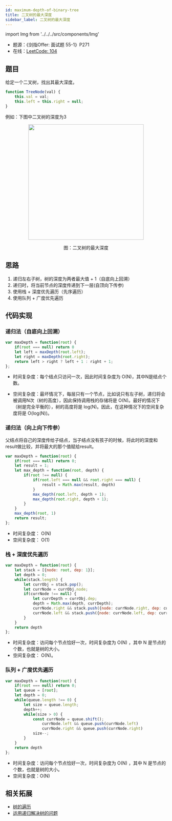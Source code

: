 ```yaml
---
id: maximum-depth-of-binary-tree
title: 二叉树的最大深度
sidebar_label: 二叉树的最大深度
---
```

import Img from '../../../src/components/Img'

- 题源：《剑指Offer: 面试题 55-1》P271
- 在线：[LeetCode: 104](https://leetcode-cn.com/problems/maximum-depth-of-binary-tree/)

## 题目

给定一个二叉树，找出其最大深度。
```js
function TreeNode(val) {
    this.val = val;
    this.left = this.right = null;
}
```
例如：下图中二叉树的深度为3

<div align="center">
    <Img width="360" src="https://cosmos-x.oss-cn-hangzhou.aliyuncs.com/C4rOow.png" />
    <p>图：二叉树的最大深度</p>
</div>

## 思路
1. 递归左右子树，树的深度为两者最大值 + 1（自底向上回溯）
2. 递归时，将当前节点的深度传递到下一层(自顶向下传参)
3. 使用栈 + 深度优先遍历（先序遍历）
4. 使用队列 + 广度优先遍历

## 代码实现

### 递归法（自底向上回溯）
```js
var maxDepth = function(root) {
    if(root === null) return 0
    let left = maxDepth(root.left);
    let right = maxDepth(root.right);
    return left > right ? left + 1 : right + 1;
};
```
- 时间复杂度：每个结点只访问一次，因此时间复杂度为 O(N)，其中N是结点个数。

- 空间复杂度：最坏情况下，每层只有一个节点，比如说只有左子树，递归将会被调用N次（树的高度），因此保持调用栈的存储将是 O(N)。最好的情况下（树是完全平衡的），树的高度将是 log(N)。因此，在这种情况下的空间复杂度将是 O(log(N))。
### 递归法（向上向下传参）

父结点将自己的深度传给子结点，当子结点没有孩子的时候，将此时的深度和result做比较，并将最大的那个值赋给result。

```js
var maxDepth = function(root) {
    if(root === null) return 0;
    let result = 1;
    let max_depth = function(root, depth) {
        if(root !== null) {
            if(root.left === null && root.right === null) {
                result = Math.max(result, depth)
            }
            max_depth(root.left, depth + 1);
            max_depth(root.right, depth + 1);
        }
    }
    max_depth(root, 1)
    return result;
};
```
- 时间复杂度： O(N)
- 空间复杂度： O(1)

### 栈 + 深度优先遍历

```js
var maxDepth = function(root) {
    let stack = [{node: root, dep: 1}];
    let depth = 0;
    while(stack.length) {
        let currObj = stack.pop();
        let currNode = currObj.node;
        if(currNode !== null) {
            let currDepth = currObj.dep;
            depth = Math.max(depth, currDepth);
            currNode.right && stack.push({node: currNode.right, dep: currDepth + 1});
            currNode.left && stack.push({node: currNode.left, dep: currDepth + 1});
        }
    }
    return depth
};
```
- 时间复杂度：访问每个节点恰好一次，时间复杂度为 O(N) ，其中 N 是节点的个数，也就是树的大小。
- 空间复杂度： O(N)。

### 队列 + 广度优先遍历

```js
var maxDepth = function(root) {
    if(root === null) return 0;
    let queue = [root];
    let depth = 0;
    while(queue.length !== 0) {
        let size = queue.length;
        depth++;
        while(size > 0) {
            const currNode = queue.shift();
                currNode.left && queue.push(currNode.left)
                currNode.right && queue.push(currNode.right)
            size--;
        }
    }
    return depth
};
```
- 时间复杂度：访问每个节点恰好一次，时间复杂度为 O(N) ，其中 N 是节点的个数，也就是树的大小。
- 空间复杂度：O(N)

## 相关拓展
- [树的遍历](https://leetcode-cn.com/explore/learn/card/data-structure-binary-tree/2/traverse-a-tree/7/)
- [运用递归解决树的问题](https://leetcode-cn.com/explore/learn/card/data-structure-binary-tree/3/solve-problems-recursively/11/)
